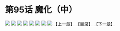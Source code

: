 # 第95话 魔化（中）
![](https://mhpic.xiaomingtaiji.net/comic/D/斗破苍穹拆分版/95话/1.jpg-zymk.middle.webp)
![](https://mhpic.xiaomingtaiji.net/comic/D/斗破苍穹拆分版/95话/2.jpg-zymk.middle.webp)
![](https://mhpic.xiaomingtaiji.net/comic/D/斗破苍穹拆分版/95话/3.jpg-zymk.middle.webp)
![](https://mhpic.xiaomingtaiji.net/comic/D/斗破苍穹拆分版/95话/4.jpg-zymk.middle.webp)
![](https://mhpic.xiaomingtaiji.net/comic/D/斗破苍穹拆分版/95话/5.jpg-zymk.middle.webp)
![](https://mhpic.xiaomingtaiji.net/comic/D/斗破苍穹拆分版/95话/6.jpg-zymk.middle.webp)
![](https://mhpic.xiaomingtaiji.net/comic/D/斗破苍穹拆分版/95话/7.jpg-zymk.middle.webp)
![](https://mhpic.xiaomingtaiji.net/comic/D/斗破苍穹拆分版/95话/8.jpg-zymk.middle.webp)
[【上一章】](./94.md)
[【目录】](./README.md)
[【下一章】](./96.md)

